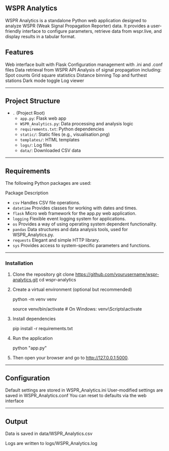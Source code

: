 ## WSPR Analytics
WSPR Analytics is a standalone Python web application designed to analyze WSPR (Weak Signal Propagation Reporter) data. It provides a user-friendly interface to configure parameters, retrieve data from wspr.live, and display results in a tabular format.

## Features
Web interface built with Flask
Configuration management with .ini and .conf files
Data retrieval from WSPR API
Analysis of signal propagation including:
Spot counts
Grid square statistics
Distance binning
Top and furthest stations
Dark mode toggle
Log viewer

---

## Project Structure

*   `.` (Project Root)
    *   `app.py`: Flask web app
    *   `WSPR_Analytics.py`: Data processing and analysis logic
    *   `requirements.txt`: Python dependencies
    *   `static/`: Static files (e.g., visualisation.png)
    *   `templates/`: HTML templates
    *   `logs/`: Log files
    *   `data/`: Downloaded CSV data


---

## Requirements

The following Python packages are used:

Package	Description
*   `csv`		Handles CSV file operations.
*   `datetime`	Provides classes for working with dates and times.
*   `flask`		Micro web framework for the app.py web application.
*   `logging`	Flexible event logging system for applications.
*   `os`		Provides a way of using operating system dependent functionality.
*   `pandas`	Data structures and data analysis tools, used for WSPR_Analytics.py.
*   `requests`	Elegant and simple HTTP library.
*   `sys`		Provides access to system-specific parameters and functions.
  
---


### Installation
1. Clone the repository
git clone https://github.com/yourusername/wspr-analytics.git
cd wspr-analytics
2. Create a virtual environment (optional but recommended)

   python -m venv venv
   
   source venv/bin/activate  # On Windows: venv\Scripts\activate

4. Install dependencies

   pip install -r requirements.txt

5. Run the application

   python "app.py"

6. Then open your browser and go to http://127.0.0.1:5000.

---

## Configuration
Default settings are stored in WSPR_Analytics.ini
User-modified settings are saved in WSPR_Analytics.conf
You can reset to defaults via the web interface

---

## Output
Data is saved in data/WSPR_Analytics.csv

Logs are written to logs/WSPR_Analytics.log

